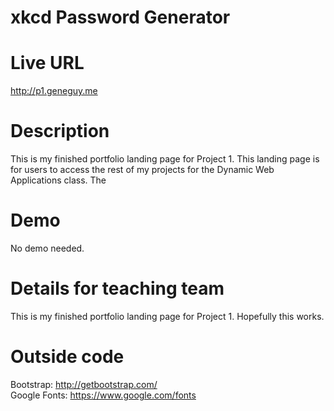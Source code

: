# xkcd Password Generator

# Live URL
http://p1.geneguy.me

# Description
This is my finished portfolio landing page for Project 1. This landing page is for users to access the rest of my projects for the Dynamic Web Applications class. The

# Demo
No demo needed.

# Details for teaching team
This is my finished portfolio landing page for Project 1.  Hopefully this works.

# Outside code
Bootstrap: http://getbootstrap.com/  
Google Fonts: https://www.google.com/fonts

